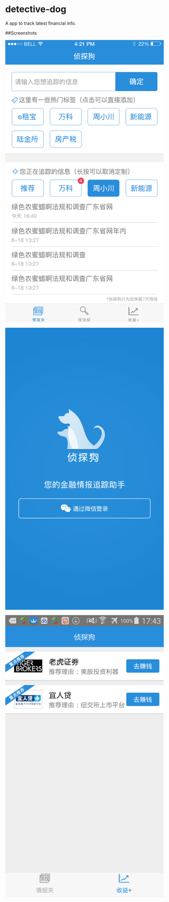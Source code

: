 # detective-dog

A app to track latest financial info.

##Screenshots

![image](https://github.com/Placidoleung/detective-dog/blob/main/Screenshots/1.jpg)

![image](https://github.com/Placidoleung/detective-dog/blob/main/Screenshots/2.png)

![image](https://github.com/Placidoleung/detective-dog/blob/main/Screenshots/3.png)

